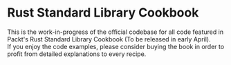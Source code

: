 # Rust Standard Library Cookbook
This is the work-in-progress of the official codebase for all code featured in Packt's Rust Standard Library Cookbook (To be released in early April).  
If you enjoy the code examples, please consider buying the book in order to profit from detailed explanations to every recipe.
